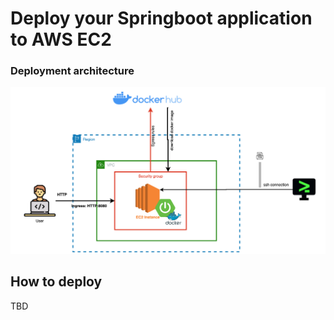 # Deploy your Springboot application to AWS EC2

### Deployment architecture

![alt text](springboot-aws-deploy.png)

## How to deploy

TBD
